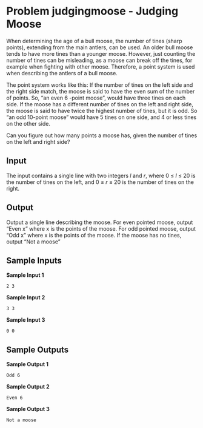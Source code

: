 # Problem judgingmoose - Judging Moose

When determining the age of a bull moose, the number of tines (sharp points), extending from the main antlers, can be used. An older bull moose tends to have more tines than a younger moose. However, just counting the number of tines can be misleading, as a moose can break off the tines, for example when fighting with other moose. Therefore, a point system is used when describing the antlers of a bull moose.

The point system works like this: If the number of tines on the left side and the right side match, the moose is said to have the even sum of the number of points. So, “an even 6
-point moose”, would have three tines on each side. If the moose has a different number of tines on the left and right side, the moose is said to have twice the highest number of tines, but it is odd. So “an odd 10-point moose” would have 5 tines on one side, and 4 or less tines on the other side.

Can you figure out how many points a moose has, given the number of tines on the left and right side?

## Input

The input contains a single line with two integers *l* and *r*, where 0 ≤ *l* ≤ 20 is the number of tines on the left, and 0 ≤ *r* ≤ 20 is the number of tines on the right.

## Output

Output a single line describing the moose. For even pointed moose, output “Even x” where x is the points of the moose. For odd pointed moose, output “Odd x” where x is the points of the moose. If the moose has no tines, output “Not a moose”

## Sample Inputs

**Sample Input 1**
```
2 3
```

**Sample Input 2**
```
3 3
```

**Sample Input 3**
```
0 0
```

## Sample Outputs

**Sample Output 1**
```
Odd 6
```

**Sample Output 2**
```
Even 6
```

**Sample Output 3**
```
Not a moose
```
